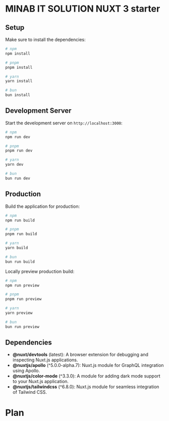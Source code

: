 # MINAB IT SOLUTION NUXT 3 starter

## Setup

Make sure to install the dependencies:

```bash
# npm
npm install

# pnpm
pnpm install

# yarn
yarn install

# bun
bun install
```

## Development Server

Start the development server on `http://localhost:3000`:

```bash
# npm
npm run dev

# pnpm
pnpm run dev

# yarn
yarn dev

# bun
bun run dev
```

## Production

Build the application for production:

```bash
# npm
npm run build

# pnpm
pnpm run build

# yarn
yarn build

# bun
bun run build
```

Locally preview production build:

```bash
# npm
npm run preview

# pnpm
pnpm run preview

# yarn
yarn preview

# bun
bun run preview
```

## Dependencies

- **@nuxt/devtools** (latest): A browser extension for debugging and inspecting Nuxt.js applications.
- **@nuxtjs/apollo** (^5.0.0-alpha.7): Nuxt.js module for GraphQL integration using Apollo.
- **@nuxtjs/color-mode** (^3.3.0): A module for adding dark mode support to your Nuxt.js application.
- **@nuxtjs/tailwindcss** (^6.8.0): Nuxt.js module for seamless integration of Tailwind CSS.
# Plan
